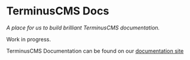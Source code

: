 # TerminusCMS Docs
*A place for us to build brilliant TerminusCMS documentation.*

Work in progress.

TerminusCMS Documentation can be found on our [documentation site](https://terminusdb.com/docs/)
